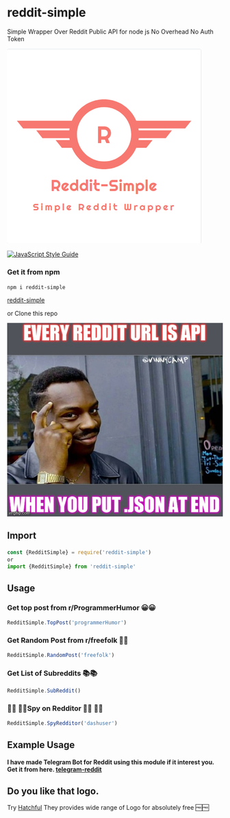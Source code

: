 # reddit-simple
Simple Wrapper Over Reddit Public API for node js No Overhead No Auth Token 

![Logo](/docs/images/reddit-simple.png)

[![JavaScript Style Guide](https://img.shields.io/badge/code_style-standard-brightgreen.svg)](https://standardjs.com)


### Get it from npm

`npm i reddit-simple`

[reddit-simple](https://www.npmjs.com/package/reddit-simple)


or Clone this repo

![meme](/docs/images/meme.jpeg)

## Import

```js
const {RedditSimple} = require('reddit-simple')
or 
import {RedditSimple} from 'reddit-simple'
```

## Usage

### Get top post from r/ProgrammerHumor 😀😀

```js 
RedditSimple.TopPost('programmerHumor')
```

### Get Random Post from r/freefolk 🔀🔀

```js
RedditSimple.RandomPost('freefolk')
```

### Get List of Subreddits 📚📚

```js
RedditSimple.SubReddit()
```

### 🕵️‍♀️ 🕵️‍♂️Spy on Redditor 🕵️‍♀️ 🕵️‍♂️
```js
RedditSimple.SpyRedditor('dashuser')
```

## Example Usage
#### I have made Telegram Bot for Reddit using this module if it interest you. Get it from here. [telegram-reddit](https://github.com/ErKiran/telegram-reddit)

## Do you like that logo. 
Try [Hatchful](https://hatchful.shopify.com) They provides wide range of Logo for absolutely free 🆓🆓
